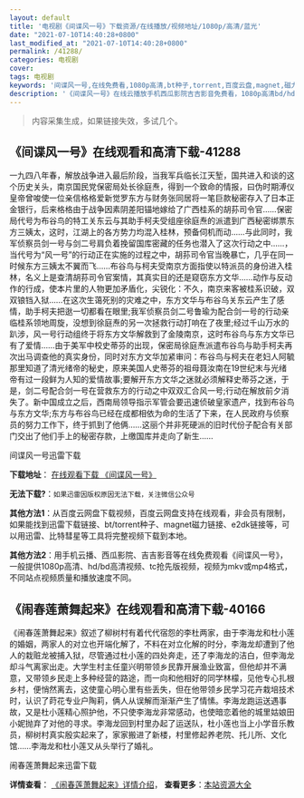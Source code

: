```yaml
---
layout: default
title: '电视剧《间谍风一号》下载资源/在线播放/视频地址/1080p/高清/蓝光'
date: "2021-07-10T14:40:28+0800"
last_modified_at: "2021-07-10T14:40:28+0800"
permalink: /41288/
categories: 电视剧
cover:
tags: 电视剧
keywords: '间谍风一号,在线免费看,1080p高清,bt种子,torrent,百度云盘,magnet,磁力链,迅雷下载资源'
description: '《间谍风一号》在线云播放手机西瓜影院吉吉影音免费看，1080p高清bd/hd未删减完整版和tc抢先枪版，mkv/mp4格式，附带bt/torrent种子、magnet/磁力链、百度云盘、网盘资源迅雷下载链接'
---
```


>内容采集生成，如果链接失效，多试几个。


## 《间谍风一号》在线观看和高清下载-41288

一九四八年春，解放战争进入最后阶段，当我军兵临长江天堑，国共进入和谈的这个历史关头，南京国民党保密局处长徐庭焘，得到一个致命的情报，曰伪时期溥仪皇帝曾唆使一位亲信格格爱新觉罗东方与财务张同居将一笔巨款秘密存入了日本正金银行，后来格格由于战争因素阴差阳锚地嫁给了广西桂系的胡荪司令官&hellip;…保密局代号为布谷鸟的特工关东云与其助手柯夫受组座徐庭焘的派遣到广西秘密绑票东方三姨太，这时，江湖上的各方势力均混入桂林，预备伺机而动……与此同时，我军侦察员剑一号与剑二号肩负着挽留国库密藏的任务也潜入了这次行动之中&hellip;…，当代号为&ldquo;风一号&rdquo;的行动正在实施的过程之中，胡荪司令官当晚暴亡，几乎在同一时候东方三姨太不翼而飞……布谷鸟与柯夫受南京方面指使以特派员的身份进入桂林，名义上是查清胡荪司令官案情，其真实目的还是窥窃东方文华……动作与反动作的行成，使本片里的人物更加矛盾化，尖锐化：不久，南京来客被桂系识破，双双锒铛入狱……在这次生蔼死别的灾难之中，东方文华与布谷乌关东云产生了感情，助手柯夫把逖一切都看在眼里;我军侦察员剑二号鲁瑜为配合剑一号的行动亲临桂系领地周旋，没想到徐庭焘的另一次拯救行动打响在了夜里;经过千山万水的趴涉，风一号行动组终于将东方文华解救到了金陵南京，这时布谷鸟与东方文华已有了爱情&hellip;…由于美军中校史蒂芬的出现，保密局徐庭焘派遣布谷鸟与助手柯夫再次出马调查他的真实身份，同时对东方文华加紧审问：布谷鸟与柯夫在老妇人阿毓那里知道了清光绪帝的秘史，原来美国人史蒂芬的祖母聂汝南在19世纪末与光绪帝有过一段鲜为人知的爱情故事;要解开东方文华之迷就必须解释史蒂芬之迷，于是，剑二号配合剑一号在营救东方的行动之中双双汇合风一号;行动在解放前夕消失了。新中国成立之后，西南局领导指示军管会要迅速侦破皇家遗产，找到布谷鸟与东方文华;东方与布谷鸟已经在成都相依为命的生活了下来，在人民政府与侦察员的努力工作下，终于抓到了他俩&hellip;…这丽个并非死硬派的旧时代份子配合有关部门交出了他们手上的秘密存款，上缴国库并走向了新生&hellip;…


间谍风一号迅雷下载

**下载地址**： [在线观看下载 《间谍风一号》](https://www.993dy.com//vod-detail-id-11018.html) 


**无法下载?**：`如果迅雷因版权原因无法下载，关注微信公众号 `

**其他方法1**：从百度云网盘下载视频，百度云网盘支持在线观看，非会员有限制，如果能找到迅雷下载链接、bt/torrent种子、magnet磁力链接、e2dk链接等，可以用迅雷、比特彗星等工具将完整视频下载到本地。

**其他方法2**：用手机云播、西瓜影院、吉吉影音等在线免费观看《间谍风一号》，一般提供1080p高清、hd/bd高清视频、tc抢先版视频，视频为mkv或mp4格式，不同站点视频质量和播放速度不同。


## 《闹春莲萧舞起来》在线观看和高清下载-40166

《闹春莲萧舞起来》叙述了柳树村有着代代宿怨的李杜两家，由于李海龙和杜小莲的婚姻，两家人的对立也开端化解了，不料在对立化解的时分，李海龙却遭到了他人的栽赃龙被捕入狱，尽管通过杜小莲的四处奔走，还了李海龙的洁白，但李海龙却斗气离家出走。大学生村主任童兴明带领乡民靠开展渔业致富，但他却并不满意，又带领乡民走上多种经营的路途，而一向和他相好的同学林檬，见他专心扎根乡村，便悄然离去，这使童心明心里有些丢失，但在他带领乡民学习花卉栽培技术时，认识了莳花专业户陶莉，俩人从误解而渐渐产生了情愫。李海龙跑运送遇事故，又是杜小莲精心照护他，不只使李海龙非常感动，也使暗恋着他的城里姑娘田小妮抛弃了对他的寻求。李海龙回到村里办起了运送队，杜小莲也当上小学音乐教员，柳树村真实殷实起来了，家家搬进了新楼，村里修起养老院、托儿所、文化馆……李海龙和杜小莲又从头举行了婚礼。</p>


闹春莲萧舞起来迅雷下载

**详情查看**： [《闹春莲萧舞起来》详情介绍](/movie/40166/)， **查看更多**：[本站资源大全](/movie/t/all/)


